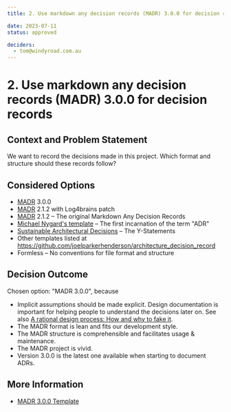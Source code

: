 ```yaml
---
title: 2. Use markdown any decision records (MADR) 3.0.0 for decision records

date: 2023-07-11
status: approved

deciders: 
  - tom@windyroad.com.au  
---
```

# 2. Use markdown any decision records (MADR) 3.0.0 for decision records

## Context and Problem Statement

We want to record the decisions made in this project.
Which format and structure should these records follow?

## Considered Options

- [MADR](https://adr.github.io/madr/) 3.0.0
- [MADR](https://adr.github.io/madr/) 2.1.2 with Log4brains patch
- [MADR](https://adr.github.io/madr/) 2.1.2 – The original Markdown Any Decision
  Records
- [Michael Nygard's template](http://thinkrelevance.com/blog/2011/11/15/documenting-architecture-decisions) – The first incarnation of the term "ADR"
- [Sustainable Architectural Decisions](https://www.infoq.com/articles/sustainable-architectural-design-decisions) – The Y-Statements
- Other templates listed at <https://github.com/joelparkerhenderson/architecture_decision_record>
- Formless – No conventions for file format and structure

## Decision Outcome

Chosen option: "MADR 3.0.0", because

- Implicit assumptions should be made explicit.
  Design documentation is important for helping people to understand the
  decisions later on.
  See also [A rational design process: How and why to fake it](https://doi.org/10.1109/TSE.1986.6312940).
- The MADR format is lean and fits our development style.
- The MADR structure is comprehensible and facilitates usage & maintenance.
- The MADR project is vivid.
- Version 3.0.0 is the latest one available when starting to document ADRs.

## More Information

- [MADR 3.0.0 Template](https://github.com/adr/madr/blob/3.0.0/docs/decisions/adr-template.md)
